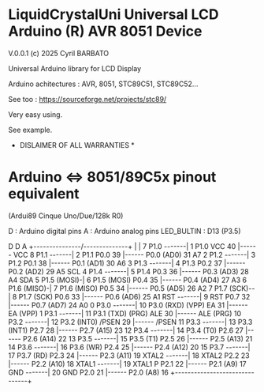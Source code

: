 LiquidCrystalUni Universal LCD Arduino (R) AVR 8051 Device
==========================================================

V.0.0.1 (c) 2025 Cyril BARBATO

Universal Arduino library for LCD Display

Arduino achitectures : AVR, 8051, STC89C51, STC89C52...

See too : https://sourceforge.net/projects/stc89/

Very easy using.

See example.

* DISLAIMER OF ALL WARRANTIES *

# Arduino <=> 8051/89C5x pinout equivalent
(Ardui89 Cinque Uno/Due/128k R0)

D : Arduino digital pins
A : Arduino analog pins
LED_BULTIN : D13 (P3.5)

 D                                                                 D  A
               +---------------\/--------------+
               |                               |
 7 P1.0 -------|  1  P1.0              VCC  40 |------ VCC
 8 P1.1 -------|  2  P1.1             P0.0  39 |------ P0.0 (AD0) 31 A7
 2 P1.2 -------|  3  P1.2             P0.1  38 |------ P0.1 (AD1) 30 A6
 3 P1.3 -------|  4  P1.3             P0.2  37 |------ P0.2 (AD2) 29 A5 SCL
 4 P1.4 -------|  5  P1.4             P0.3  36 |------ P0.3 (AD3) 28 A4 SDA
 5 P1.5 (MOSI)-|  6  P1.5 (MOSI)      P0.4  35 |------ P0.4 (AD4) 27 A3
 6 P1.6 (MISO)-|  7  P1.6 (MISO)      P0.5  34 |------ P0.5 (AD5) 26 A2
 7 P1.7 (SCK)--|  8  P1.7 (SCK)       P0.6  33 |------ P0.6 (AD6) 25 A1
    RST -------|  9  RST              P0.7  32 |------ P0.7 (AD7) 24 A0
 0 P3.0 -------| 10  P3.0 (RXD)   (VPP) EA  31 |------ EA   (VPP)
 1 P3.1 -------| 11  P3.1 (TXD)  (PRG) ALE  30 |------ ALE  (PRG)
10 P3.2 -------| 12  P3.2 (INT0)     /PSEN  29 |------ /PSEN
11 P3.3 -------| 13  P3.3 (INT1)      P2.7  28 |------ P2.7 (A15) 23
12 P3.4 -------| 14  P3.4 (T0)        P2.6  27 |------ P2.6 (A14) 22
13 P3.5 -------| 15  P3.5 (T1)        P2.5  26 |------ P2.5 (A13) 21
14 P3.6 -------| 16  P3.6 (WR)        P2.4  25 |------ P2.4 (A12) 20
15 P3.7 -------| 17  P3.7 (RD)        P2.3  24 |------ P2.3 (A11) 19
  XTAL2 -------| 18  XTAL2            P2.2  23 |------ P2.2 (A10) 18
  XTAL1 -------| 19  XTAL1 P          P2.1  22 |------ P2.1 (A9)  17
    GND -------| 20  GND              P2.0  21 |------ P2.0 (A8)  16
               +-------------------------------+
